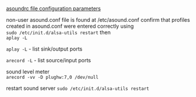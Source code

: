 [asoundrc file configuration parameters](https://alsa.opensrc.org/Asoundrc)

non-user asound.conf file is found at /etc/asound.conf
confirm that profiles created in asound.conf were entered correctly using  
`sudo /etc/init.d/alsa-utils restart` then  
`aplay -L`  

`aplay -L` - list sink/output ports

`arecord -L` - list source/input ports

sound level meter  
`arecord -vv -D plughw:7,0 /dev/null`  

restart sound server
`sudo /etc/init.d/alsa-utils restart`
